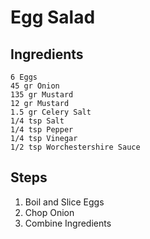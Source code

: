 # Egg Salad

## Ingredients

    6 Eggs
    45 gr Onion
    135 gr Mustard
    12 gr Mustard
    1.5 gr Celery Salt
    1/4 tsp Salt
    1/4 tsp Pepper
    1/4 tsp Vinegar
    1/2 tsp Worchestershire Sauce

## Steps

1. Boil and Slice Eggs
2. Chop Onion
3. Combine Ingredients
